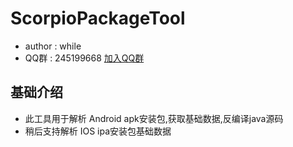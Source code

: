 # ScorpioPackageTool #
* author : while
* QQ群 : 245199668 [加入QQ群](http://shang.qq.com/wpa/qunwpa?idkey=8ef904955c52f7b3764403ab81602b9c08b856f040d284f7e2c1d05ed3428de8)

## 基础介绍
* 此工具用于解析 Android apk安装包,获取基础数据,反编译java源码
* 稍后支持解析 IOS ipa安装包基础数据